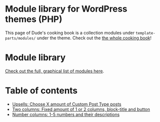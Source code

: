 # Module library for WordPress themes (PHP)

This page of Dude's cooking book is a collection modules under `template-parts/modules/` under the theme. Check out the [the whole cooking book](../README.md)!

# Module library

[Check out the full, graphical list of modules here](/List%20of%20modules.md).

# Table of contents

- [Upsells: Choose X amount of Custom Post Type posts](upsell-choose-cpt.php)
- [Two columns: Fixed amount of 1 or 2 columns, block-title and button](two-columns.php)
- [Number columns: 1-5 numbers and their descriptions](number-columns.php)